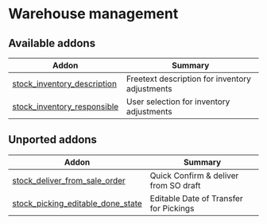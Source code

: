 Warehouse management
====================

[//]: # (addons)

Available addons
----------------
**Addon** | **Summary**
--- | ---
[stock_inventory_description](stock_inventory_description/) | Freetext description for inventory adjustments
[stock_inventory_responsible](stock_inventory_responsible/) | User selection for inventory adjustments

Unported addons
----------------
**Addon** | **Summary**
--- | ---
[stock_deliver_from_sale_order](stock_deliver_from_sale_order/) | Quick Confirm & deliver from SO draft
[stock_picking_editable_done_state](stock_picking_editable_done_state/) | Editable Date of Transfer for Pickings